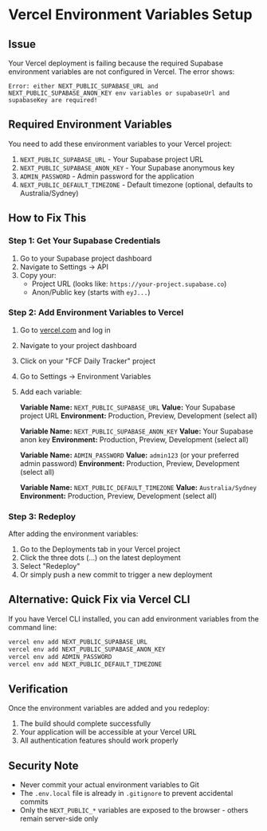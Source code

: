 # Vercel Environment Variables Setup

## Issue
Your Vercel deployment is failing because the required Supabase environment variables are not configured in Vercel. The error shows:

```
Error: either NEXT_PUBLIC_SUPABASE_URL and NEXT_PUBLIC_SUPABASE_ANON_KEY env variables or supabaseUrl and supabaseKey are required!
```

## Required Environment Variables

You need to add these environment variables to your Vercel project:

1. `NEXT_PUBLIC_SUPABASE_URL` - Your Supabase project URL
2. `NEXT_PUBLIC_SUPABASE_ANON_KEY` - Your Supabase anonymous key
3. `ADMIN_PASSWORD` - Admin password for the application
4. `NEXT_PUBLIC_DEFAULT_TIMEZONE` - Default timezone (optional, defaults to Australia/Sydney)

## How to Fix This

### Step 1: Get Your Supabase Credentials
1. Go to your Supabase project dashboard
2. Navigate to Settings → API
3. Copy your:
   - Project URL (looks like: `https://your-project.supabase.co`)
   - Anon/Public key (starts with `eyJ...`)

### Step 2: Add Environment Variables to Vercel
1. Go to [vercel.com](https://vercel.com) and log in
2. Navigate to your project dashboard
3. Click on your "FCF Daily Tracker" project
4. Go to Settings → Environment Variables
5. Add each variable:

   **Variable Name:** `NEXT_PUBLIC_SUPABASE_URL`
   **Value:** Your Supabase project URL
   **Environment:** Production, Preview, Development (select all)

   **Variable Name:** `NEXT_PUBLIC_SUPABASE_ANON_KEY`
   **Value:** Your Supabase anon key
   **Environment:** Production, Preview, Development (select all)

   **Variable Name:** `ADMIN_PASSWORD`
   **Value:** `admin123` (or your preferred admin password)
   **Environment:** Production, Preview, Development (select all)

   **Variable Name:** `NEXT_PUBLIC_DEFAULT_TIMEZONE`
   **Value:** `Australia/Sydney`
   **Environment:** Production, Preview, Development (select all)

### Step 3: Redeploy
After adding the environment variables:
1. Go to the Deployments tab in your Vercel project
2. Click the three dots (...) on the latest deployment
3. Select "Redeploy"
4. Or simply push a new commit to trigger a new deployment

## Alternative: Quick Fix via Vercel CLI
If you have Vercel CLI installed, you can add environment variables from the command line:

```bash
vercel env add NEXT_PUBLIC_SUPABASE_URL
vercel env add NEXT_PUBLIC_SUPABASE_ANON_KEY
vercel env add ADMIN_PASSWORD
vercel env add NEXT_PUBLIC_DEFAULT_TIMEZONE
```

## Verification
Once the environment variables are added and you redeploy:
1. The build should complete successfully
2. Your application will be accessible at your Vercel URL
3. All authentication features should work properly

## Security Note
- Never commit your actual environment variables to Git
- The `.env.local` file is already in `.gitignore` to prevent accidental commits
- Only the `NEXT_PUBLIC_*` variables are exposed to the browser - others remain server-side only
